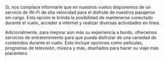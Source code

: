 Sí, nos complace informarle que en nuestros vuelos disponemos de un servicio de Wi-Fi de alta velocidad para el disfrute de nuestros pasajeros sin cargo. Esta opción le brinda la posibilidad de mantenerse conectado durante el vuelo, acceder a internet y realizar diversas actividades en línea.

Adicionalmente, para mejorar aún más su experiencia a bordo, ofrecemos servicios de entretenimiento para que pueda disfrutar de una variedad de contenidos durante el vuelo. Esto incluye opciones como películas, programas de televisión, música y más, diseñados para hacer su viaje más placentero.
